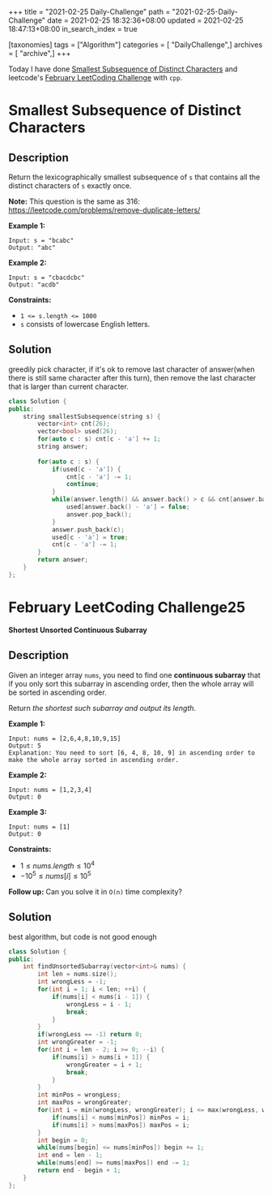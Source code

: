+++
title = "2021-02-25 Daily-Challenge"
path = "2021-02-25-Daily-Challenge"
date = 2021-02-25 18:32:36+08:00
updated = 2021-02-25 18:47:13+08:00
in_search_index = true

[taxonomies]
tags = ["Algorithm"]
categories = [ "DailyChallenge",]
archives = [ "archive",]
+++

Today I have done [Smallest Subsequence of Distinct Characters](https://leetcode.com/problems/smallest-subsequence-of-distinct-characters/) and leetcode's [February LeetCoding Challenge](https://leetcode.com/explore/challenge/card/february-leetcoding-challenge-2021/587/week-4-february-22nd-february-28th/3651/) with `cpp`.

<!-- more -->

# Smallest Subsequence of Distinct Characters

## Description

Return the lexicographically smallest subsequence of `s` that contains all the distinct characters of `s` exactly once.

**Note:** This question is the same as 316: https://leetcode.com/problems/remove-duplicate-letters/

 

**Example 1:**

```
Input: s = "bcabc"
Output: "abc"
```

**Example 2:**

```
Input: s = "cbacdcbc"
Output: "acdb"
```

 

**Constraints:**

- `1 <= s.length <= 1000`
- `s` consists of lowercase English letters.

## Solution

greedily pick character, if it's ok to remove last character of answer(when there is still same character after this turn), then remove the last character that is larger than current character.

``` cpp
class Solution {
public:
    string smallestSubsequence(string s) {
        vector<int> cnt(26);
        vector<bool> used(26);
        for(auto c : s) cnt[c - 'a'] += 1;
        string answer;
        
        for(auto c : s) {
            if(used[c - 'a']) {
                cnt[c - 'a'] -= 1;
                continue;
            }
            while(answer.length() && answer.back() > c && cnt[answer.back() - 'a']) {
                used[answer.back() - 'a'] = false;
                answer.pop_back();
            }
            answer.push_back(c);
            used[c - 'a'] = true;
            cnt[c - 'a'] -= 1;
        }
        return answer;
    }
};
```

# February LeetCoding Challenge25

**Shortest Unsorted Continuous Subarray**

## Description

Given an integer array `nums`, you need to find one **continuous subarray** that if you only sort this subarray in ascending order, then the whole array will be sorted in ascending order.

Return *the shortest such subarray and output its length*.

 

**Example 1:**

```
Input: nums = [2,6,4,8,10,9,15]
Output: 5
Explanation: You need to sort [6, 4, 8, 10, 9] in ascending order to make the whole array sorted in ascending order.
```

**Example 2:**

```
Input: nums = [1,2,3,4]
Output: 0
```

**Example 3:**

```
Input: nums = [1]
Output: 0
```

 

**Constraints:**

- $1 \le nums.length \le 10^4$
- $-10^5 \le nums[i] \le 10^5$

 

**Follow up:** Can you solve it in `O(n)` time complexity?

## Solution

best algorithm, but code is not good enough

``` cpp
class Solution {
public:
    int findUnsortedSubarray(vector<int>& nums) {
        int len = nums.size();
        int wrongLess = -1;
        for(int i = 1; i < len; ++i) {
            if(nums[i] < nums[i - 1]) {
                wrongLess = i - 1;
                break;
            }
        }
        if(wrongLess == -1) return 0;
        int wrongGreater = -1;
        for(int i = len - 2; i >= 0; --i) {
            if(nums[i] > nums[i + 1]) {
                wrongGreater = i + 1;
                break;
            }
        }
        int minPos = wrongLess;
        int maxPos = wrongGreater;
        for(int i = min(wrongLess, wrongGreater); i <= max(wrongLess, wrongGreater); ++i) {
            if(nums[i] < nums[minPos]) minPos = i;
            if(nums[i] > nums[maxPos]) maxPos = i;
        }
        int begin = 0;
        while(nums[begin] <= nums[minPos]) begin += 1;
        int end = len - 1;
        while(nums[end] >= nums[maxPos]) end -= 1;
        return end - begin + 1;
    }
};
```
